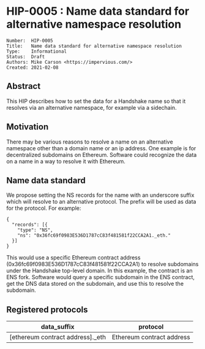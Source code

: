 # HIP-0005 : Name data standard for alternative namespace resolution

```
Number:  HIP-0005
Title:   Name data standard for alternative namespace resolution
Type:    Informational
Status:  Draft
Authors: Mike Carson <https://impervious.com/>
Created: 2021-02-08
```

## Abstract

This HIP describes how to set the data for a Handshake name so that it resolves via an alternative namespace, for example via a sidechain.

## Motivation

There may be various reasons to resolve a name on an alternative namespace other than a domain name or an ip address.  One example is for decentralized subdomains on Ethereum.  Software could recognize the data on a name in a way to resolve it with Ethereum.

## Name data standard

We propose setting the NS records for the name with an underscore suffix which will resolve to an alternative protocol.  The prefix will be used as data for the protocol. For example:

```
{
  "records": [{
    "type": "NS",
    "ns": "0x36fc69f0983E536D1787cC83f481581f22CCA2A1._eth."
  }]
}
```

This would use a specific Ethereum contract address (0x36fc69f0983E536D1787cC83f481581f22CCA2A1) to resolve subdomains under the Handshake top-level domain.  In this example, the contract is an ENS fork.  Software would query a specific subdomain in the ENS contract, get the DNS data stored on the subdomain, and use this to resolve the subdomain.

## Registered protocols

data_suffix | protocol
--------------------------------|-----------------------------------
[ethereum contract address]._eth| Ethereum contract address



